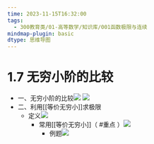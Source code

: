 ```yaml
---
time: 2023-11-15T16:32:00
tags:
  - 300教育类/01-高等数学/知识库/001函数极限与连续
mindmap-plugin: basic
dtype: 思维导图
---
```

# 1.7 无穷小阶的比较
- 一、无穷小阶的比较![](https://api2.mubu.com/v3/document_image/1829d277-8f02-4bfe-964c-1d3816e68e33-26626835.jpg) ![](https://api2.mubu.com/v3/document_image/a8feb9c2-06e3-4971-9632-7d8de71883c4-26626835.jpg)  
- 二、利用[[等价无穷小]]求极限  
    - 定义![](https://api2.mubu.com/v3/document_image/3ea6e555-8bdd-45ea-ae62-8d4ce3a92f7f-26626835.jpg)  
        - 常用[[等价无穷小]]（ #重点 ）![](https://api2.mubu.com/v3/document_image/55774083-33bd-4648-90ec-7e9147e98119-26626835.jpg)  
            - 例题![](https://api2.mubu.com/v3/document_image/88ccf2d4-51ad-442c-8066-d61f8559e372-26626835.jpg)
